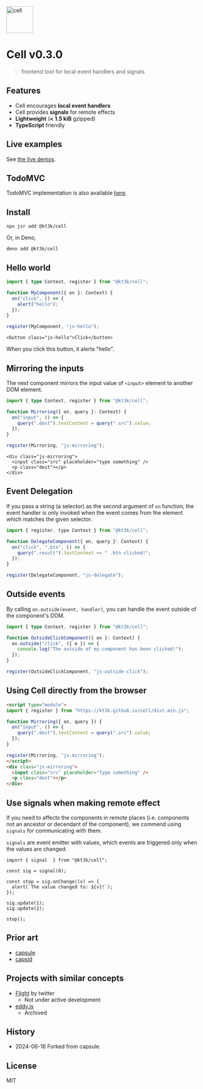 <img src="https://kt3k.github.io/cell/cell-logo.svg" width="70" alt="cell" />

# Cell v0.3.0

> frontend tool for local event handlers and signals

## Features

- Cell encourages **local event handlers**
- Cell provides **signals** for remote effects
- **Lightweight** (**< 1.5 kiB** gzipped)
- **TypeScript** friendly

## Live examples

See [the live demos](https://kt3k.github.io/cell).

## TodoMVC

TodoMVC implementation is also available
[here](https://github.com/kt3k/cell-todomvc).

## Install

```
npx jsr add @kt3k/cell
```

Or, in Deno,

```
deno add @kt3k/cell
```

## Hello world

```ts
import { type Context, register } from "@kt3k/cell";

function MyComponent({ on }: Context) {
  on("click", () => {
    alert("hello");
  });
}

register(MyComponent, "js-hello");
```

```
<button class="js-hello">Click</button>
```

When you click this button, it alerts "hello".

## Mirroring the inputs

The next component mirrors the input value of `<input>` element to another DOM
element.

```ts
import { type Context, register } from "@kt3k/cell";

function Mirroring({ on, query }: Context) {
  on("input", () => {
    query(".dest").textContent = query(".src").value;
  });
}

register(Mirroring, "js-mirroring");
```

```
<div class="js-mirroring">
  <input class="src" placeholder="type something" />
  <p class="dest"></p>
</div>
```

## Event Delegation

If you pass a string (a selector) as the second argument of `on` function, the
event handler is only invoked when the event comes from the element which
matches the given selector.

```js
import { register, type Context } from "@kt3k/cell";

function DelegateComponent({ on, query }: Context) {
  on("click", ".btn", () => {
    query(".result").textContext += " .btn clicked!";
  });
}

register(DelegateComponent, "js-delegate");
```

## Outside events

By calling `on.outside(event, handler)`, you can handle the event outside of the
component's DOM.

```ts
import { type Context, register } from "@kt3k/cell";

function OutsideClickComponent({ on }: Context) {
  on.outside("click", ({ e }) => {
    console.log("The outside of my-component has been clicked!");
  });
}

register(OutsideClickComponent, "js-outside-click");
```

## Using Cell directly from the browser

```html
<script type="module">
import { register } from "https://kt3k.github.io/cell/dist.min.js";

function Mirroring({ on, query }) {
  on("input", () => {
    query(".dest").textContent = query(".src").value;
  });
}

register(Mirroring, "js-mirroring");
</script>
<div class="js-mirroring">
  <input class="src" placeholder="Type something" />
  <p class="dest"></p>
</div>
```

## Use signals when making remote effect

If you need to affects the components in remote places (i.e. components not an
ancestor or decendant of the component), we commend using `signals` for
communicating with them.

`signals` are event emitter with values, which events are triggered only when
the values are changed.

```
import { signal  } from "@kt3k/cell";

const sig = signal(0);

const stop = sig.onChange((v) => {
  alert(`The value changed to: ${v}!`);
});

sig.update(1);
sig.update(2);

stop();
```

## Prior art

- [capsule](https://github.com/capsidjs/capsule)
- [capsid](https://github.com/capsidjs/capsid)

## Projects with similar concepts

- [Flight](https://flightjs.github.io/) by twitter
  - Not under active development
- [eddy.js](https://github.com/WebReflection/eddy)
  - Archived

## History

- 2024-06-18 Forked from capsule.

## License

MIT
